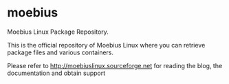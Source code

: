 moebius
=========

Moebius Linux Package Repository.

This is the official repository of Moebius Linux where you can retrieve package files and various containers.

Please refer to http://moebiuslinux.sourceforge.net for reading the blog, the documentation and obtain support
